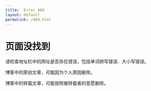```yaml
---
title:  Error 404
layout: default
permalink: /404.html
---
```


# 页面没找到

请检查地址栏中的网址是否存在错误，包括单词拼写错误、大小写错误。

博客中的原创文章，可能因为个人原因删除。

博客中的转载文章，可能按照被转载者的意愿删除。
